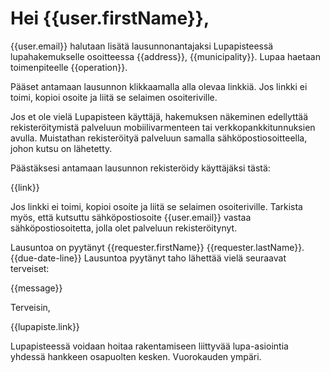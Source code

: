 # Hei {{user.firstName}},

{{user.email}} halutaan lisätä lausunnonantajaksi Lupapisteessä lupahakemukselle osoitteessa
{{address}}, {{municipality}}. Lupaa haetaan toimenpiteelle
{{operation}}.

Pääset antamaan lausunnon klikkaamalla alla olevaa linkkiä. Jos linkki
ei toimi, kopioi osoite ja liitä se selaimen
osoiteriville.

Jos et ole vielä Lupapisteen käyttäjä, hakemuksen näkeminen edellyttää
rekisteröitymistä palveluun mobiilivarmenteen tai
verkkopankkitunnuksien avulla. Muistathan rekisteröityä palveluun
samalla sähköpostiosoitteella, johon kutsu on lähetetty.

Päästäksesi antamaan lausunnon rekisteröidy käyttäjäksi tästä:

{{link}}

Jos linkki ei toimi, kopioi osoite ja liitä se selaimen
osoiteriville. Tarkista myös, että kutsuttu sähköpostiosoite
{{user.email}} vastaa sähköpostiosoitetta, jolla olet palveluun
rekisteröitynyt.

Lausuntoa on pyytänyt {{requester.firstName}} {{requester.lastName}}.
 {{due-date-line}} Lausuntoa pyytänyt taho lähettää vielä seuraavat
 terveiset:

{{message}}

Terveisin,

{{lupapiste.link}}

Lupapisteessä voidaan hoitaa rakentamiseen liittyvää
lupa-asiointia yhdessä hankkeen osapuolten kesken. Vuorokauden ympäri.
